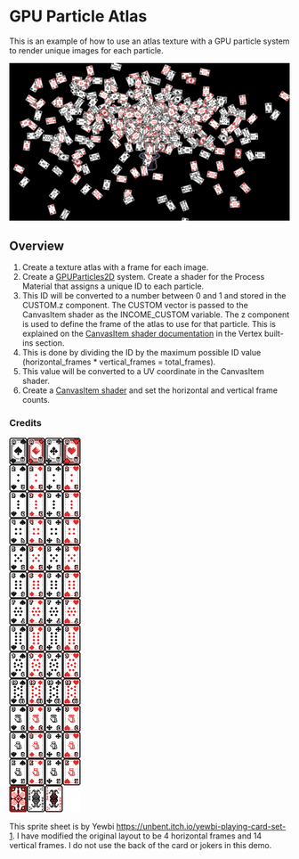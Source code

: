 # GPU Particle Atlas
This is an example of how to use an atlas texture with a GPU particle system to render unique images for each particle.

![GPU Particle Atlas demo image](readme/gpu_atlas_particles_doc_image.png)

## Overview
1) Create a texture atlas with a frame for each image.
2) Create a [GPUParticles2D](https://docs.godotengine.org/en/4.4/classes/class_gpuparticles2d.html) system. Create a shader for the Process Material that assigns a unique ID to each particle. 
3) This ID will be converted to a number between 0 and 1 and stored in the CUSTOM.z component. The CUSTOM vector is passed to the CanvasItem shader as the INCOME_CUSTOM variable. The z component is used to define the frame of the atlas to use for that particle. This is explained on the [CanvasItem shader documentation](https://docs.godotengine.org/en/4.4/tutorials/shaders/shader_reference/canvas_item_shader.html) in the Vertex built-ins section.
4) This is done by dividing the ID by the maximum possible ID value (horizontal_frames * vertical_frames = total_frames). 
5) This value will be converted to a UV coordinate in the CanvasItem shader.
6) Create a [CanvasItem shader](https://docs.godotengine.org/en/4.4/tutorials/shaders/shader_reference/canvas_item_shader.html) and set the horizontal and vertical frame counts.

### Credits
![Playing card sprite sheet](playing_cards.png)

This sprite sheet is by Yewbi https://unbent.itch.io/yewbi-playing-card-set-1. I have modified the original layout to be 4 horizontal frames and 14 vertical frames. I do not use the back of the card or jokers in this demo.

